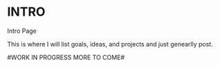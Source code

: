 # INTRO
Intro Page

This is where I will list goals, ideas, and projects and just genearlly post.

#WORK IN PROGRESS MORE TO COME#

